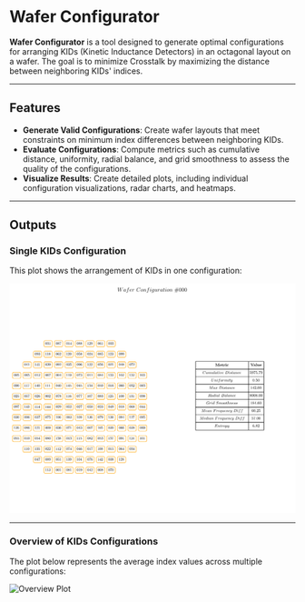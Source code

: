 # Wafer Configurator

**Wafer Configurator** is a tool designed to generate optimal configurations for arranging KIDs (Kinetic Inductance Detectors) in an octagonal layout on a wafer. The goal is to minimize Crosstalk by maximizing the distance between neighboring KIDs' indices.

---

## Features

- **Generate Valid Configurations**: Create wafer layouts that meet constraints on minimum index differences between neighboring KIDs.
- **Evaluate Configurations**: Compute metrics such as cumulative distance, uniformity, radial balance, and grid smoothness to assess the quality of the configurations.
- **Visualize Results**: Create detailed plots, including individual configuration visualizations, radar charts, and heatmaps.


---

## Outputs

### Single KIDs Configuration
This plot shows the arrangement of KIDs in one configuration:

![Single Configuration Plot](https://github.com/gpesce97/Thesis_Codes/blob/main/wafer_configurator/data/example_output/000_23_conf.png "Single KIDs Configuration")

---

### Overview of KIDs Configurations
The plot below represents the average index values across multiple configurations:

![Overview Plot](images/overview_configuration.png "Overview of KIDs Configurations")
